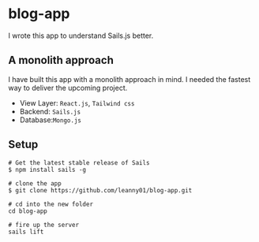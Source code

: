 # blog-app
I wrote this app to understand Sails.js better.

## A monolith approach

I have built this app with a monolith approach in mind. I needed the fastest way to deliver the upcoming project.

- View Layer: `React.js`, `Tailwind css`
- Backend: `Sails.js`
- Database:`Mongo.js`

## Setup

```
# Get the latest stable release of Sails
$ npm install sails -g
```

```
# clone the app 
$ git clone https://github.com/leanny01/blog-app.git

# cd into the new folder
cd blog-app
```

```
# fire up the server
sails lift
```


